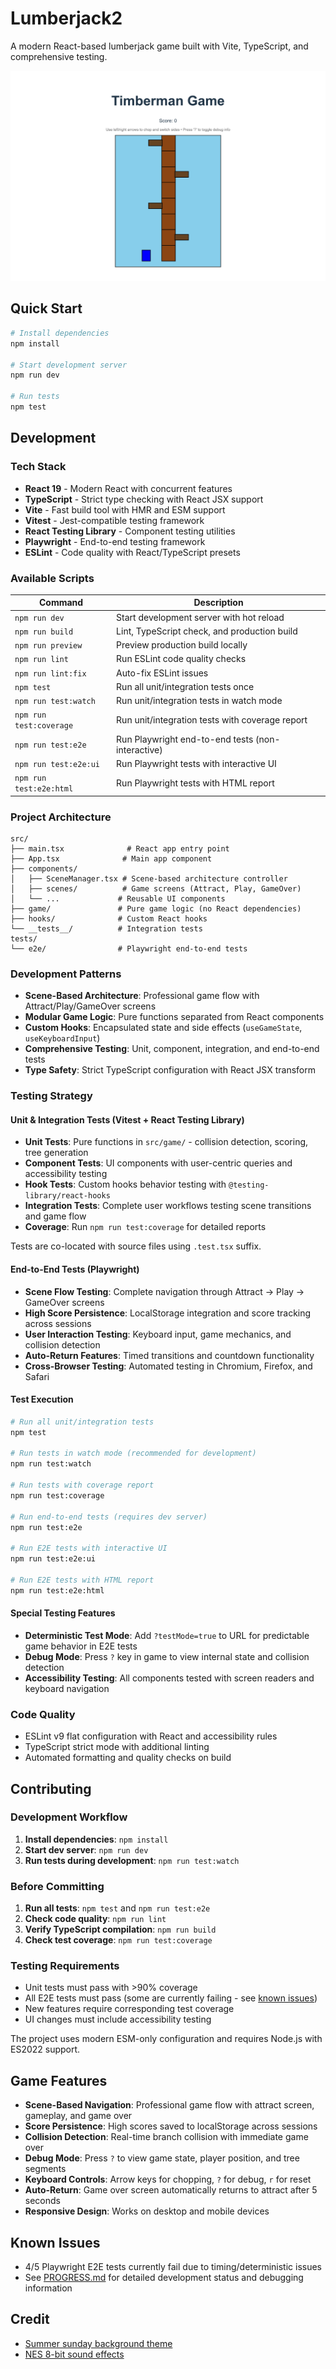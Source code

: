 # Lumberjack2

A modern React-based lumberjack game built with Vite, TypeScript, and comprehensive testing.

![Game Screenshot](docs/game-screenshot.png)

## Quick Start

```bash
# Install dependencies
npm install

# Start development server
npm run dev

# Run tests
npm test
```

## Development

### Tech Stack
- **React 19** - Modern React with concurrent features
- **TypeScript** - Strict type checking with React JSX support
- **Vite** - Fast build tool with HMR and ESM support
- **Vitest** - Jest-compatible testing framework
- **React Testing Library** - Component testing utilities
- **Playwright** - End-to-end testing framework
- **ESLint** - Code quality with React/TypeScript presets

### Available Scripts

| Command | Description |
|---------|-------------|
| `npm run dev` | Start development server with hot reload |
| `npm run build` | Lint, TypeScript check, and production build |
| `npm run preview` | Preview production build locally |
| `npm run lint` | Run ESLint code quality checks |
| `npm run lint:fix` | Auto-fix ESLint issues |
| `npm test` | Run all unit/integration tests once |
| `npm run test:watch` | Run unit/integration tests in watch mode |
| `npm run test:coverage` | Run unit/integration tests with coverage report |
| `npm run test:e2e` | Run Playwright end-to-end tests (non-interactive) |
| `npm run test:e2e:ui` | Run Playwright tests with interactive UI |
| `npm run test:e2e:html` | Run Playwright tests with HTML report |

### Project Architecture

```
src/
├── main.tsx              # React app entry point
├── App.tsx              # Main app component
├── components/
│   ├── SceneManager.tsx # Scene-based architecture controller
│   ├── scenes/          # Game screens (Attract, Play, GameOver)
│   └── ...             # Reusable UI components
├── game/               # Pure game logic (no React dependencies)
├── hooks/              # Custom React hooks
└── __tests__/          # Integration tests
tests/
└── e2e/                # Playwright end-to-end tests
```

### Development Patterns

- **Scene-Based Architecture**: Professional game flow with Attract/Play/GameOver screens
- **Modular Game Logic**: Pure functions separated from React components
- **Custom Hooks**: Encapsulated state and side effects (`useGameState`, `useKeyboardInput`)
- **Comprehensive Testing**: Unit, component, integration, and end-to-end tests
- **Type Safety**: Strict TypeScript configuration with React JSX transform

### Testing Strategy

#### Unit & Integration Tests (Vitest + React Testing Library)
- **Unit Tests**: Pure functions in `src/game/` - collision detection, scoring, tree generation
- **Component Tests**: UI components with user-centric queries and accessibility testing
- **Hook Tests**: Custom hooks behavior testing with `@testing-library/react-hooks`
- **Integration Tests**: Complete user workflows testing scene transitions and game flow
- **Coverage**: Run `npm run test:coverage` for detailed reports

Tests are co-located with source files using `.test.tsx` suffix.

#### End-to-End Tests (Playwright)
- **Scene Flow Testing**: Complete navigation through Attract → Play → GameOver screens
- **High Score Persistence**: LocalStorage integration and score tracking across sessions
- **User Interaction Testing**: Keyboard input, game mechanics, and collision detection
- **Auto-Return Features**: Timed transitions and countdown functionality
- **Cross-Browser Testing**: Automated testing in Chromium, Firefox, and Safari

#### Test Execution

```bash
# Run all unit/integration tests
npm test

# Run tests in watch mode (recommended for development)
npm run test:watch

# Run tests with coverage report
npm run test:coverage

# Run end-to-end tests (requires dev server)
npm run test:e2e

# Run E2E tests with interactive UI
npm run test:e2e:ui

# Run E2E tests with HTML report
npm run test:e2e:html
```

#### Special Testing Features
- **Deterministic Test Mode**: Add `?testMode=true` to URL for predictable game behavior in E2E tests
- **Debug Mode**: Press `?` key in game to view internal state and collision detection
- **Accessibility Testing**: All components tested with screen readers and keyboard navigation

### Code Quality

- ESLint v9 flat configuration with React and accessibility rules
- TypeScript strict mode with additional linting
- Automated formatting and quality checks on build

## Contributing

### Development Workflow
1. **Install dependencies**: `npm install`
2. **Start dev server**: `npm run dev`
3. **Run tests during development**: `npm run test:watch`

### Before Committing
1. **Run all tests**: `npm test` and `npm run test:e2e`
2. **Check code quality**: `npm run lint`
3. **Verify TypeScript compilation**: `npm run build`
4. **Check test coverage**: `npm run test:coverage`

### Testing Requirements
- Unit tests must pass with >90% coverage
- All E2E tests must pass (some are currently failing - see [known issues](PROGRESS.md))
- New features require corresponding test coverage
- UI changes must include accessibility testing

The project uses modern ESM-only configuration and requires Node.js with ES2022 support.

## Game Features

- **Scene-Based Navigation**: Professional game flow with attract screen, gameplay, and game over
- **Score Persistence**: High scores saved to localStorage across sessions
- **Collision Detection**: Real-time branch collision with immediate game over
- **Debug Mode**: Press `?` to view game state, player position, and tree segments
- **Keyboard Controls**: Arrow keys for chopping, `?` for debug, `r` for reset
- **Auto-Return**: Game over screen automatically returns to attract after 5 seconds
- **Responsive Design**: Works on desktop and mobile devices

## Known Issues

- 4/5 Playwright E2E tests currently fail due to timing/deterministic issues
- See [PROGRESS.md](PROGRESS.md) for detailed development status and debugging information

## Credit

* [Summer sunday background theme](https://opengameart.org/content/summer-sunday)
* [NES 8-bit sound effects](https://opengameart.org/content/nes-8-bit-sound-effects)

